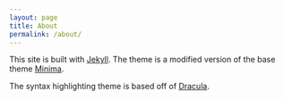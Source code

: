 ```yaml
---
layout: page
title: About
permalink: /about/
---
```


This site is built with [Jekyll](https://github.com/jekyll). The theme is a modified version of the base theme [Minima](https://github.com/jekyll/minima). 

The syntax highlighting theme is based off of [Dracula](https://github.com/dracula/dracula-theme).
